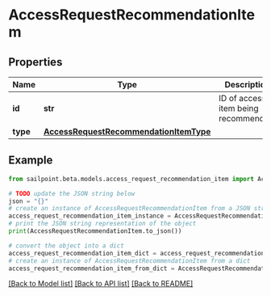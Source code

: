 # AccessRequestRecommendationItem


## Properties

Name | Type | Description | Notes
------------ | ------------- | ------------- | -------------
**id** | **str** | ID of access item being recommended. | [optional] 
**type** | [**AccessRequestRecommendationItemType**](AccessRequestRecommendationItemType.md) |  | [optional] 

## Example

```python
from sailpoint.beta.models.access_request_recommendation_item import AccessRequestRecommendationItem

# TODO update the JSON string below
json = "{}"
# create an instance of AccessRequestRecommendationItem from a JSON string
access_request_recommendation_item_instance = AccessRequestRecommendationItem.from_json(json)
# print the JSON string representation of the object
print(AccessRequestRecommendationItem.to_json())

# convert the object into a dict
access_request_recommendation_item_dict = access_request_recommendation_item_instance.to_dict()
# create an instance of AccessRequestRecommendationItem from a dict
access_request_recommendation_item_from_dict = AccessRequestRecommendationItem.from_dict(access_request_recommendation_item_dict)
```
[[Back to Model list]](../README.md#documentation-for-models) [[Back to API list]](../README.md#documentation-for-api-endpoints) [[Back to README]](../README.md)


